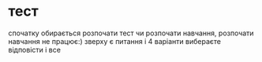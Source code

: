 # тест
спочатку обирається розпочати тест чи розпочати навчання,
розпочати навчання не працює:)
зверху є питання і 4 варіанти вибераєте відповісти і все
